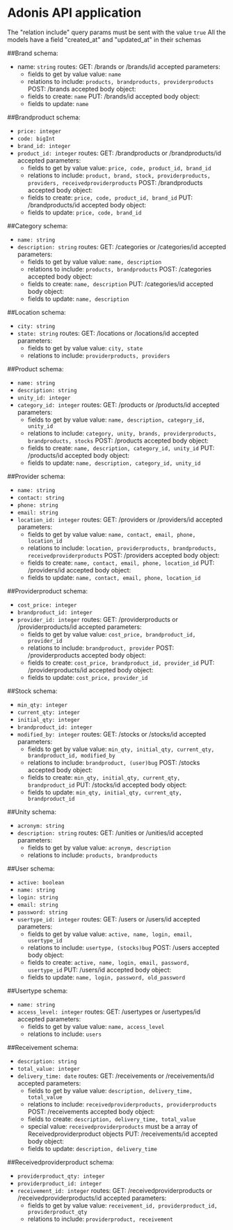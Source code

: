 # Adonis API application
The "relation include" query params must be sent with the value ```true```
All the models have a field "created_at" and "updated_at" in their schemas 

##Brand
schema:
  - name: ```string```
routes:
  GET: /brands or /brands/id
    accepted parameters: 
    - fields to get by value value: ```name```
    - relations to include: ```products, brandproducts, providerproducts```
  POST: /brands
    accepted body object:
    - fields to create: 
      ```name```
  PUT: /brands/id
    accepted body object:
    - fields to update: 
      ```name```

##Brandproduct
schema:
  - ```price: integer```
  - ```code: bigInt```
  - ```brand_id: integer```
  - ```product_id: integer```
routes:
  GET: /brandproducts or /brandproducts/id
    accepted parameters: 
    - fields to get by value value:
      ```price, code, product_id, brand_id```
    - relations to include: 
      ```product, brand, stock, providerproducts, providers, receivedproviderproducts```
  POST: /brandproducts
    accepted body object:
    - fields to create: 
      ```price, code, product_id, brand_id```
  PUT: /brandproducts/id
    accepted body object:
    - fields to update: 
      ```price, code, brand_id```

##Category
schema:
  - ```name: string```
  - ```description: string```
routes:
  GET: /categories or /categories/id
    accepted parameters: 
    - fields to get by value value: 
      ```name, description```
    - relations to include: 
      ```products, brandproducts```
  POST: /categories
    accepted body object:
    - fields to create: 
      ```name, description```
  PUT: /categories/id
    accepted body object:
    - fields to update: 
      ```name, description```

##Location
schema:
  - ```city: string```
  - ```state: string```
routes:
  GET: /locations or /locations/id
    accepted parameters: 
    - fields to get by value value: 
      ```city, state```
    - relations to include: 
      ```providerproducts, providers```

##Product
schema:
  - ```name: string```
  - ```description: string```
  - ```unity_id: integer```
  - ```category_id: integer```
routes:
  GET: /products or /products/id
    accepted parameters: 
    - fields to get by value value: 
      ```name, description, category_id, unity_id```
    - relations to include: 
      ```category, unity, brands, providerproducts, brandproducts, stocks```
  POST: /products
    accepted body object:
    - fields to create: ```name, description, category_id, unity_id```
  PUT: /products/id
    accepted body object:
    - fields to update: ```name, description, category_id, unity_id```

##Provider
schema:
  - ```name: string```
  - ```contact: string```
  - ```phone: string```
  - ```email: string```
  - ```location_id: integer```
routes:
  GET: /providers or /providers/id
    accepted parameters: 
    - fields to get by value value: 
      ```name, contact, email, phone, location_id```
    - relations to include: 
      ```location, providerproducts, brandproducts, receivedproviderproducts```
  POST: /providers
    accepted body object:
    - fields to create: ```name, contact, email, phone, location_id```
  PUT: /providers/id
    accepted body object:
    - fields to update: ```name, contact, email, phone, location_id```

##Providerproduct
schema:
  - ```cost_price: integer```
  - ```brandproduct_id: integer```
  - ```provider_id: integer```
routes:
  GET: /providerproducts or /providerproducts/id
    accepted parameters: 
    - fields to get by value value: 
      ```cost_price, brandproduct_id, provider_id```
    - relations to include: 
      ```brandproduct, provider```
  POST: /providerproducts
    accepted body object:
    - fields to create: ```cost_price, brandproduct_id, provider_id```
  PUT: /providerproducts/id
    accepted body object:
    - fields to update: ```cost_price, provider_id```

##Stock
schema:
  - ```min_qty: integer```
  - ```current_qty: integer```
  - ```initial_qty: integer```
  - ```brandproduct_id: integer```
  - ```modified_by: integer```
routes:
  GET: /stocks or /stocks/id
    accepted parameters: 
    - fields to get by value value: 
      ```min_qty, initial_qty, current_qty, brandproduct_id, modified_by```
    - relations to include: 
      ```brandproduct, (user)bug```
  POST: /stocks
    accepted body object:
    - fields to create: ```min_qty, initial_qty, current_qty, brandproduct_id```
  PUT: /stocks/id
    accepted body object:
    - fields to update: ```min_qty, initial_qty, current_qty, brandproduct_id```

##Unity
schema:
  - ```acronym: string```
  - ```description: string```
routes:
  GET: /unities or /unities/id
    accepted parameters: 
    - fields to get by value value: 
      ```acronym, description```
    - relations to include: 
      ```products, brandproducts```

##User
schema:
  - ```active: boolean```
  - ```name: string```
  - ```login: string```
  - ```email: string```
  - ```password: string```
  - ```usertype_id: integer```
routes:
  GET: /users or /users/id
    accepted parameters: 
    - fields to get by value value: 
      ```active, name, login, email, usertype_id```
    - relations to include: 
      ```usertype, (stocks)bug```
  POST: /users
    accepted body object:
    - fields to create: ```active, name, login, email, password, usertype_id```
  PUT: /users/id
    accepted body object:
    - fields to update: ```name, login, password, old_password```

##Usertype
schema:
  - ```name: string```
  - ```access_level: integer```
routes:
  GET: /usertypes or /usertypes/id
    accepted parameters: 
    - fields to get by value value: 
      ```name, access_level```
    - relations to include: 
      ```users```

##Receivement
schema:
  - ```description: string```
  - ```total_value: integer```
  - ```delivery_time: date```
routes:
  GET: /receivements or /receivements/id
    accepted parameters: 
    - fields to get by value value: 
      ```description, delivery_time, total_value```
    - relations to include: 
      ```receivedproviderproducts, providerproducts```
  POST: /receivements
    accepted body object:
    - fields to create: 
      ```description, delivery_time, total_value```
    - special value: 
      ```receivedproviderproducts``` must be a array of Receivedproviderproduct objects
  PUT: /receivements/id
    accepted body object:
    - fields to update: ```description, delivery_time```

##Receivedproviderproduct
schema:
  - ```providerproduct_qty: integer```
  - ```providerproduct_id: integer```
  - ```receivement_id: integer```
routes:
  GET: /receivedproviderproducts or /receivedproviderproducts/id
    accepted parameters: 
    - fields to get by value value: 
      ```receivement_id, providerproduct_id, providerproduct_qty```
    - relations to include: 
      ```providerproduct, receivement```
